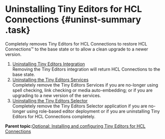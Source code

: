 # Uninstalling Tiny Editors for HCL Connections {#uninst-summary .task}

Completely removes Tiny Editors for HCL Connections to restore HCL Connections™ to the base state or to allow a clean upgrade to a newer version.

1.  [Uninstalling Tiny Editors Integration](../../install/tiny_editors/t_03-uninst_01-editors_00-summary.md)  
Removing the Tiny Editors integration will return HCL Connections to the base state.
2.  [Uninstalling the Tiny Editors Services](../../install/tiny_editors/t_03-uninst_02-services-uninstall.md)  
Completely remove the Tiny Editors Services if you are no-longer using spell checking, link checking or media auto-embedding; or if you are upgrading to a new version of the services.
3.  [Uninstalling the Tiny Editors Selector](../../install/tiny_editors/t_03-uninst_03-selector-uninstall.md)  
Completely remove the Tiny Editors Selector application if you are no-longer using role-based editor deployment or if you are uninstalling Tiny Editors for HCL Connections completely.

**Parent topic:**[Optional: Installing and configuring Tiny Editors for HCL Connections](../../install/tiny_editors/c_tiny-editors.md)

